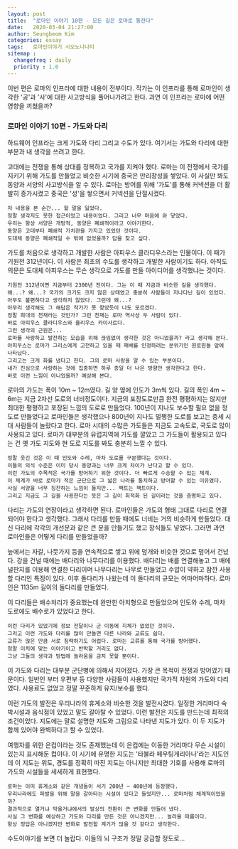 ```yaml
---
layout: post
title:  "로마인 이야기 10편 - 모든 길은 로마로 통한다"
date:   2020-03-04 21:27:00
author: Seungbeom Kim
categories: essay
tags:	로마인이야기 시오노나나미
sitemap :
  changefreq : daily
  priority : 1.0
---
```


이번 편은 로마의 인프라에 대한 내용이 전부이다. 작가는 이 인프라를 통해 로마인이 생각한 '공'과 '사'에 대한 사고방식을 풀어나가려고 한다. 과연 이 인프라는 로마에 어떤 영향을 끼쳤을까?

### 로마인 이야기 10편 - 가도와 다리

하드웨어 인프라는 크게 가도와 다리 그리고 수도가 있다. 여기서는 가도와 다리에 대한 부분과 내 생각을 쓰려고 한다.

고대에는 전쟁을 통해 상대를 정복하고 국가를 지켜야 했다. 로마는 이 전쟁에서 국가를 지키기 위해 가도를 만들었고 비슷한 시기에 중국은 만리장성을 쌓았다. 이 사실만 봐도 동양과 서양의 사고방식을 알 수 있다. 로마는 방어를 위해 '가도'를 통해 커넥션을 더 활발히 증가시켰고 중국은 '성'을 쌓으면서 커넥션을 단절시켰다.

```
저 내용을 본 순간... 할 말을 잃었다.
정말 생각지도 못한 접근이었고 내용이었다. 그리고 너무 마음에 와 닿았다.
우리는 항상 서양은 개방적, 동양은 폐쇄적이라고 이야기한다.
동양은 고대부터 폐쇄적 가치관을 가지고 있었던 것이다.
도대체 동양은 폐쇄적일 수 밖에 없었을까? 답을 찾고 싶다.
```

가도를 처음으로 생각하고 개발한 사람은 아피우스 클라디우스라는 인물이다. 이 때가 기원전 312년이다. 이 사람은 최초의 수도를 생각하고 개발한 사람이기도 하다. 아직도 의문은 도대체 아피우스는 무슨 생각으로 가도를 만들 아이디어를 생각했냐는 것이다.

```
기원전 312년이면 지금부터 2300년 전이다. 그는 이 때 지금과 비슷한 길을 생각했다.
왜...? 왜...? 국가의 크기도 크지 않은 상태였고 충분히 사람들이 지나다닌 길이 있었다.
아무도 불편하다고 생각하지 않았다. 그런데 왜...?
아무리 생각해도 그 해답은 작가가 못 찾았듯이 나도 모르겠다.
정말 희대의 천재라는 것인가? 그런 천재는 로마 역사상 두 사람이 있다.
바로 아피우스 클라디우스와 율리우스 카이사르다.
그런 생각의 근원은...
로마를 사랑하고 발전하는 모습을 위해 끊임없이 생각한 것은 아니었을까? 라고 생각해 본다.
아피우스는 로마가 그리스에게 고전하고 있을 때 패배를 인정하려는 분위기인 원로원들 앞에 나타났다.
그리고는 크게 화를 냈다고 한다. 그의 로마 사랑을 알 수 있는 부분이다.
내가 진심으로 사랑하는 것에 집중하면 하루 종일 더 나은 방향만 생각한다고 한다.
바로 이런 느낌이 아니었을까? 예상해 본다.
```

로마의 가도는 폭이 10m ~ 12m였다. 길 양 옆에 인도가 3m씩 있다. 길의 폭인 4m ~ 6m는 지금 2차선 도로의 너비정도이다. 지금의 포장도로만큼 완전 평평하지는 않지만 최대한 평평하고 포장된 느낌의 도로로 만들었다. 100년이 지나도 보수할 필요 없을 정도로 만들었다고 로마인들은 생각했으나 800년이 지나도 멀쩡한 도로를 보고는 중세 시대 사람들이 놀랐다고 한다. 로마 시대의 수많은 가도들은 지금도 고속도로, 국도로 많이 사용되고 있다. 로마가 대부분의 유럽지역에 가도를 깔았고 그 가도들이 활용되고 있다는 건 옛 가도 지도와 현 도로 지도를 봐도 충분히 느낄 수 있다.

```
정말 웃긴 것은 이 때 인도와 수레, 마차 도로를 구분했다는 것이다.
이들의 의식 수준은 이미 당시 동양과는 너무 크게 차이가 난다고 할 수 있다.
이런 가도의 주목적은 국가를 방어하기 위한 것이다. 더 빠르게 수송할 수 있는 체계.
이 체계가 바로 로마가 적은 군단으로 그 넓은 나라를 통치하고 방어할 수 있는 이유였다.
사실 서양을 너무 칭찬하는 느낌이 들지만... 팩트는 팩트이다.
그리고 지금도 그 길을 사용한다는 뜻은 그 길이 최적화 된 길이라는 것을 증명하고 있다.
```

다리는 가도의 연장이라고 생각하면 된다. 로마인들은 가도의 형태 그대로 다리로 연결되어야 한다고 생각했다. 그래서 다리를 만들 때에도 너비는 거의 비슷하게 만들었다. 대신 다리에 각각의 개선문과 같은 큰 문을 만들기도 했고 장식들도 넣었다. 그러면 과연 로마인들은 어떻게 다리를 만들었을까?

늪에서는 자갈, 나뭇가지 등을 연속적으로 쌓고 위에 덮개와 비슷한 것으로 덮어서 건넜다. 강을 건널 때에는 배다리와 나무다리를 이용했다. 배다리는 배를 연결해놓고 그 배에 널판지를 이용해 연결한 다리이며 나무다리는 나무로 만들었고 수압이 약하고 잠깐 사용할 다리인 특징이 있다. 이후 돌다리가 나왔는데 이 돌다리의 규모는 어마어마하다. 로마인은 1135m 길이의 돌다리를 만들었다.

이 다리들은 배수처리가 중요했는데 완만한 아치형으로 만들었으며 인도와 수레, 마차 도로에도 배수로가 있었다고 한다.

```
이런 다리가 있었기에 정보 전달이나 군 이동에 지체가 없었던 것이다.
그리고 이런 가도와 다리를 많이 만들면 다른 나라와 교류도 쉽다.
교류가 많은 만큼 서로 침략하기도 어렵다. 로마는 교류를 통해 국가를 방어했다.
정말 이치에 맞는 이야기이고 반박할 거리도 없다.
그냥 그들의 생각과 방법에 놀라움을 금치 못할 뿐이다.
```

이 가도와 다리는 대부분 군단병에 의해서 지어졌다. 가장 큰 목적이 전쟁과 방어였기 때문이다.
일반인 부터 우편부 등 다양한 사람들이 사용했지만 국가적 차원의 가도와 다리였다.
사용료도 없었고 정말 꾸준하게 유지/보수를 했다.

이런 가도의 발전은 우리나라의 휴계소와 비슷한 것을 발전시켰다. 일정한 거리마다 숙박시설과 음식점이 있었고 말도 갈아탈 수 있었다. 이런 발전은 지도를 만드는데 최적의 조건이었다. 지도에는 말로 설명한 지도와 그림으로 나타낸 지도가 있다. 이 두 지도가 함께 있어야 완벽하다고 할 수 있었다.

여행자를 위한 은컵이라는 것도 존재했는데 이 은컵에는 이동한 거리마다 무슨 시설이 있는지 표시해둔 컵이다. 이 시기에 유명한 지도는 '타불라 페우팅게리아나'라는 지도인데 이 지도는 위도, 경도를 정확히 따진 지도는 아니지만 최대한 기호를 사용해 로마의 가도와 시설들을 세세하게 표현했다.

```
로마는 이미 휴계소와 같은 개념들이 서기 200년 ~ 400년에 등장했다.
우리나라에도 파발을 위해 말을 갈아타는 시설이 있다고 들었지만... 로마처럼 체계적이었을까?
결과적으로 열거냐 막을거냐에서의 발상의 전환이 큰 변화를 만들어 냈다.
사실 그 변화를 예상하고 가도와 다리를 만든 것은 아니겠지만... 놀라울 따름이다.
항상 정답은 아니겠지만 변화로 발전할 계기가 많을 것 같다고 생각한다.
```

수도이야기를 보면 더 놀랍다. 이들의 뇌 구조가 정말 궁금할 정도로...
